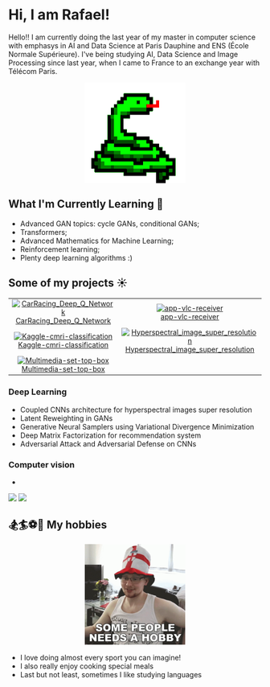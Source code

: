 # Hi, I am Rafael!

Hello!! I am currently doing the last year of my master in computer science with emphasys in AI and Data Science at Paris Dauphine and ENS (École Normale Supérieure). I've being studying AI, Data Science and Image Processing since last year, when I came to France to an exchange year with Télécom Paris. 
<div align="center">  
  <img align="center" alt="GIF" src="https://github.com/rs-benatti/rs-benatti/blob/main/python.gif" width="200" height="200" />
</div>

## What I'm Currently Learning 🌱
- Advanced GAN topics: cycle GANs, conditional GANs;
- Transformers;
- Advanced Mathematics for Machine Learning;
- Reinforcement learning;
- Plenty deep learning algorithms :)

## Some of my projects ☀️

<table>
  <tbody>
    <tr>
      <td align="center">
        <a href="https://github.com/rs-benatti/CarRacing_Deep_Q_Network">
          <img src="https://github-readme-stats.vercel.app/api/pin/?username=rs-benatti&repo=CarRacing_Deep_Q_Network" alt="CarRacing_Deep_Q_Network " />
          <br />
          CarRacing_Deep_Q_Network
        </a>
      </td>
      <td align="center">
        <a href="https://github.com/rs-benatti/app-vlc-receiver">
          <img src="https://github-readme-stats.vercel.app/api/pin/?username=rs-benatti&repo=app-vlc-receiver" alt="app-vlc-receiver" />
          <br />
          app-vlc-receiver
        </a>
      </td>
    </tr>
    <tr>
      <td align="center">
        <a href="https://github.com/rs-benatti/Kaggle-cmri-classification">
          <img src="https://github-readme-stats.vercel.app/api/pin/?username=rs-benatti&repo=Kaggle-cmri-classification" alt="Kaggle-cmri-classification" />
          <br />
          Kaggle-cmri-classification
        </a>
      </td>
      <td align="center">
        <a href="https://github.com/V-kr0pt/Hyperspectral_image_super_resolution">
          <img src="https://github-readme-stats.vercel.app/api/pin/?username=V-kr0pt&repo=Hyperspectral_image_super_resolution" alt="Hyperspectral_image_super_resolution" />
          <br />
          Hyperspectral_image_super_resolution
        </a>
      </td>
    </tr>
    <tr>
      <td align="center">
        <a href="https://github.com/rs-benatti/Multimedia-set-top-box">
          <img src="https://github-readme-stats.vercel.app/api/pin/?username=rs-benatti&repo=Multimedia-set-top-box" alt="Multimedia-set-top-box" />
          <br />
          Multimedia-set-top-box
        </a>
      </td>
      <td></td> <!-- Empty cell to maintain the layout -->
    </tr>
  </tbody>
</table>

### Deep Learning
- Coupled CNNs architecture for hyperspectral images super resolution
- Latent Reweighting in GANs
- Generative Neural Samplers using Variational Divergence Minimization
- Deep Matrix Factorization for recommendation system
- Adversarial Attack and Adversarial Defense on CNNs

### Computer vision
- 

<div> 
  <a href = "mailto:rafael.benatti@estudante.cear.br"><img src="https://img.shields.io/badge/-Gmail-%23333?style=for-the-badge&logo=gmail&logoColor=white" target="_blank"></a>  
  <a href="https://www.linkedin.com/in/rafaelsbenatti/" target="_blank"><img src="https://img.shields.io/badge/-LinkedIn-%230077B5?style=for-the-badge&logo=linkedin&logoColor=white" target="_blank"></a> 
</div>



## 🏂🏄⚽🏐 My hobbies
<div align="center">  
  <img src="image.png" alt="hobbies" width="200"/>
</div>

- I love doing almost every sport you can imagine!
- I also really enjoy cooking special meals
- Last but not least, sometimes I like studying languages
